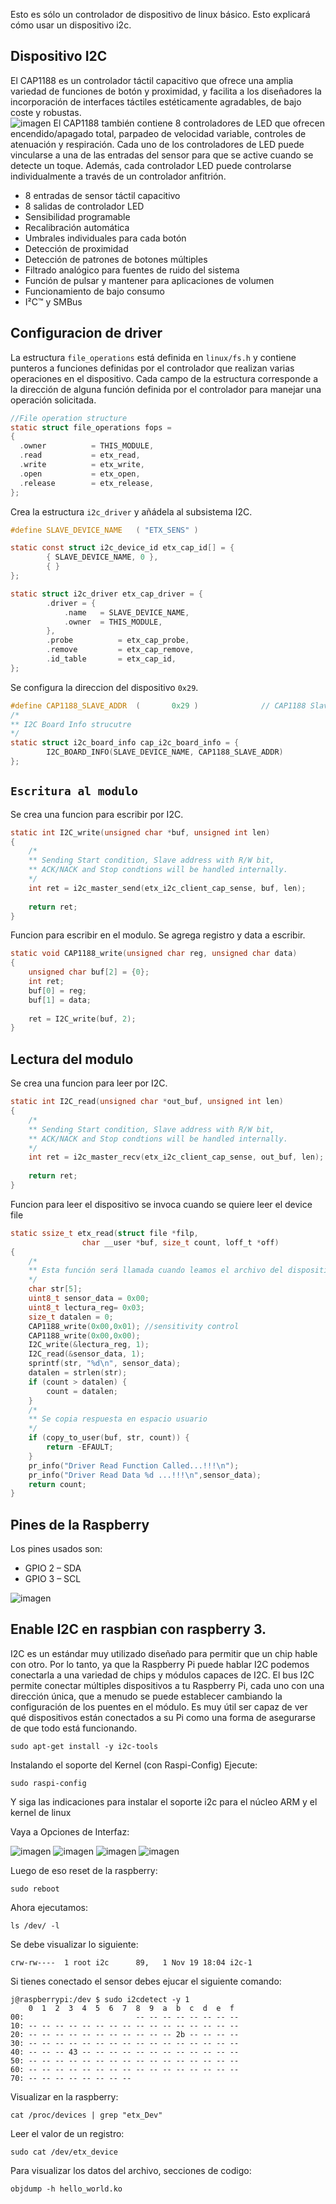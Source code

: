 Esto es sólo un controlador de dispositivo de linux básico. Esto explicará cómo usar un dispositivo i2c.

## Dispositivo I2C

El CAP1188 es un controlador táctil capacitivo que ofrece una amplia variedad de funciones de botón y proximidad, y facilita a los diseñadores la incorporación de interfaces táctiles estéticamente agradables, de bajo coste y robustas. <br>
![imagen](../img/board.jpg)
El CAP1188 también contiene 8 controladores de LED que ofrecen encendido/apagado total, parpadeo de velocidad variable, controles de atenuación y respiración. Cada uno de los controladores de LED puede vincularse a una de las entradas del sensor para que se active cuando se detecte un toque. Además, cada controlador LED puede controlarse individualmente a través de un controlador anfitrión.

- 8 entradas de sensor táctil capacitivo
- 8 salidas de controlador LED
- Sensibilidad programable
- Recalibración automática
- Umbrales individuales para cada botón
- Detección de proximidad
- Detección de patrones de botones múltiples
- Filtrado analógico para fuentes de ruido del sistema
- Función de pulsar y mantener para aplicaciones de volumen
- Funcionamiento de bajo consumo
- I²C™ y SMBus

## Configuracion de driver

La estructura `file_operations` está definida en `linux/fs.h` y contiene punteros a funciones definidas por el controlador que realizan varias operaciones en el dispositivo. Cada campo de la estructura corresponde a la dirección de alguna función definida por el controlador para manejar una operación solicitada.

```C
//File operation structure 
static struct file_operations fops =
{
  .owner          = THIS_MODULE,
  .read           = etx_read,
  .write          = etx_write,
  .open           = etx_open,
  .release        = etx_release,
};
```
Crea la estructura `i2c_driver` y añádela al subsistema I2C.
```C 
#define SLAVE_DEVICE_NAME   ( "ETX_SENS" ) 

static const struct i2c_device_id etx_cap_id[] = {
        { SLAVE_DEVICE_NAME, 0 },
        { }
};

static struct i2c_driver etx_cap_driver = {
        .driver = {
            .name   = SLAVE_DEVICE_NAME,
            .owner  = THIS_MODULE,
        },
        .probe          = etx_cap_probe,
        .remove         = etx_cap_remove,
        .id_table       = etx_cap_id,
};
```
Se configura la direccion del dispositivo `0x29`.
```C
#define CAP1188_SLAVE_ADDR  (       0x29 )              // CAP1188 Slave Address
/*
** I2C Board Info strucutre
*/
static struct i2c_board_info cap_i2c_board_info = {
        I2C_BOARD_INFO(SLAVE_DEVICE_NAME, CAP1188_SLAVE_ADDR)
};
```
## `Escritura al modulo`
Se crea una funcion para escribir por I2C.
```C
static int I2C_write(unsigned char *buf, unsigned int len)
{
    /*
    ** Sending Start condition, Slave address with R/W bit, 
    ** ACK/NACK and Stop condtions will be handled internally.
    */ 
    int ret = i2c_master_send(etx_i2c_client_cap_sense, buf, len);
    
    return ret;
}
```
Funcion para escribir en el modulo.
Se agrega registro y data a escribir. 
```c
static void CAP1188_write(unsigned char reg, unsigned char data)
{
    unsigned char buf[2] = {0};
    int ret;
    buf[0] = reg;
    buf[1] = data;
    
    ret = I2C_write(buf, 2);
}
```

## Lectura del modulo
Se crea una funcion para leer por I2C.
```C
static int I2C_read(unsigned char *out_buf, unsigned int len)
{
    /*
    ** Sending Start condition, Slave address with R/W bit, 
    ** ACK/NACK and Stop condtions will be handled internally.
    */ 
    int ret = i2c_master_recv(etx_i2c_client_cap_sense, out_buf, len);
    
    return ret;
}
```
Funcion para leer el dispositivo se invoca cuando se quiere leer el device file

```C
static ssize_t etx_read(struct file *filp, 
                char __user *buf, size_t count, loff_t *off)
{
    /*
    ** Esta función será llamada cuando leamos el archivo del dispositivo
    */ 
    char str[5];
    uint8_t sensor_data = 0x00;
    uint8_t lectura_reg= 0x03;
    size_t datalen = 0;
    CAP1188_write(0x00,0x01); //sensitivity control
    CAP1188_write(0x00,0x00);
    I2C_write(&lectura_reg, 1);
    I2C_read(&sensor_data, 1);
    sprintf(str, "%d\n", sensor_data);
    datalen = strlen(str);
    if (count > datalen) {
        count = datalen;
    }
    /*
    ** Se copia respuesta en espacio usuario
    */
    if (copy_to_user(buf, str, count)) {
        return -EFAULT;
    }
    pr_info("Driver Read Function Called...!!!\n");
    pr_info("Driver Read Data %d ...!!!\n",sensor_data);
    return count;
}
```

## Pines de la Raspberry
Los pines usados son:

- GPIO 2 – SDA
- GPIO 3 – SCL

![imagen](../img/pines-i2c-raspberry-pi-2.png)

## Enable I2C en raspbian con raspberry 3.
I2C es un estándar muy utilizado diseñado para permitir que un chip hable con otro. Por lo tanto, ya que la Raspberry Pi puede hablar I2C podemos conectarla a una variedad de chips y módulos capaces de I2C.
El bus I2C permite conectar múltiples dispositivos a tu Raspberry Pi, cada uno con una dirección única, que a menudo se puede establecer cambiando la configuración de los puentes en el módulo. Es muy útil ser capaz de ver qué dispositivos están conectados a su Pi como una forma de asegurarse de que todo está funcionando.

    sudo apt-get install -y i2c-tools

Instalando el soporte del Kernel (con Raspi-Config)
Ejecute:
   
    sudo raspi-config 
    
Y siga las indicaciones para instalar el soporte i2c para el núcleo ARM y el kernel de linux

Vaya a Opciones de Interfaz:

![imagen](../img/1.png)
![imagen](../img/2.png)
![imagen](../img/3.png)
![imagen](../img/4.png)

Luego de eso reset de la raspberry:

    sudo reboot

Ahora ejecutamos:

    ls /dev/ -l

Se debe visualizar lo siguiente:

    crw-rw----  1 root i2c      89,   1 Nov 19 18:04 i2c-1

Si tienes conectado el sensor debes ejucar el siguiente comando:

    j@raspberrypi:/dev $ sudo i2cdetect -y 1
        0  1  2  3  4  5  6  7  8  9  a  b  c  d  e  f
    00:                         -- -- -- -- -- -- -- -- 
    10: -- -- -- -- -- -- -- -- -- -- -- -- -- -- -- -- 
    20: -- -- -- -- -- -- -- -- -- -- -- 2b -- -- -- -- 
    30: -- -- -- -- -- -- -- -- -- -- -- -- -- -- -- -- 
    40: -- -- -- 43 -- -- -- -- -- -- -- -- -- -- -- -- 
    50: -- -- -- -- -- -- -- -- -- -- -- -- -- -- -- -- 
    60: -- -- -- -- -- -- -- -- -- -- -- -- -- -- -- -- 
    70: -- -- -- -- -- -- -- --  

Visualizar en la raspberry:

    cat /proc/devices | grep "etx_Dev"

Leer el valor de un registro:

    sudo cat /dev/etx_device

Para visualizar los datos del archivo, secciones de codigo:

    objdump -h hello_world.ko

